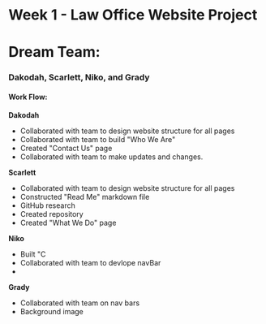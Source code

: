 # Week 1 - Law Office Website Project

# Dream Team:

### Dakodah, Scarlett, Niko, and Grady

#### Work Flow:

  **Dakodah** 

  - Collaborated with team to design website structure for all pages
  - Collaborated with team to build "Who We Are"
  - Created "Contact Us" page
  - Collaborated with team to make updates and changes.


  **Scarlett**

  - Collaborated with team to design website structure for all pages
  - Constructed "Read Me" markdown file 
  - GitHub research 
  - Created repository
  - Created "What We Do" page


  **Niko** 
  
  - Built "C
  - Collaborated with team to devlope navBar
  - 


  **Grady** 
  - Collaborated with team on nav bars
  - Background image
